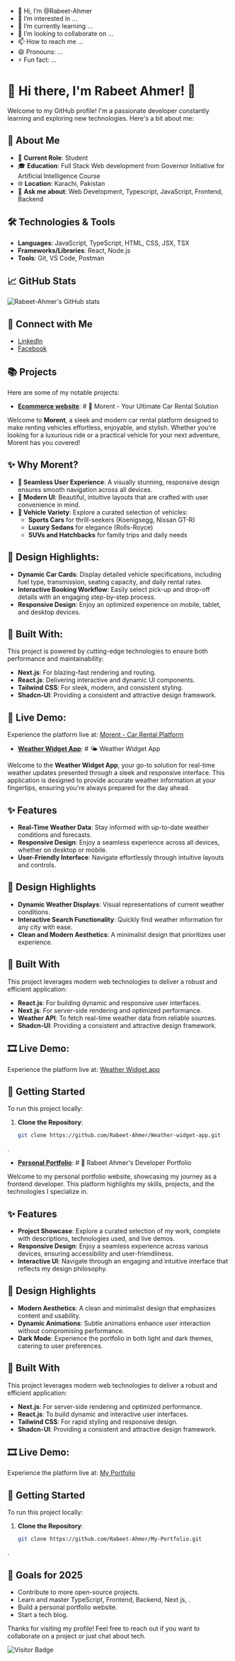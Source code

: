 - 👋 Hi, I’m @Rabeet-Ahmer
- 👀 I’m interested in ...
- 🌱 I’m currently learning ...
- 💞️ I’m looking to collaborate on ...
- 📫 How to reach me ...
- 😄 Pronouns: ...
- ⚡ Fun fact: ...

<!---
Rabeet-Ahmer/Rabeet-Ahmer is a ✨ special ✨ repository because its `README.md` (this file) appears on your GitHub profile.
You can click the Preview link to take a look at your changes.
--->

# 👋 Hi there, I'm Rabeet Ahmer! 👋

Welcome to my GitHub profile! I'm a passionate developer constantly learning and exploring new technologies. Here's a bit about me:

## 🚀 About Me

- 💼 **Current Role**: Student
- 🎓 **Education**: Full Stack Web development from Governor Initiative for Artificial Intelligence Course
- 🌐 **Location**: Karachi, Pakistan
- 💬 **Ask me about**: Web Development, Typescript, JavaScript, Frontend, Backend

## 🛠️ Technologies & Tools

- **Languages**: JavaScript, TypeScript, HTML, CSS, JSX, TSX
- **Frameworks/Libraries**: React, Node.js
- **Tools**: Git, VS Code, Postman

## 📈 GitHub Stats

![Rabeet-Ahmer's GitHub stats](https://github-readme-stats.vercel.app/api?username=Rabeet-Ahmer&show_icons=true&theme=radical)

## 🔗 Connect with Me

- [LinkedIn](https://www.linkedin.com/in/rabeet-ahmer-b4204a332/)
- [Facebook](https://www.facebook.com/profile.php?id=61568145191140)

## 📚 Projects

Here are some of my notable projects:

- **[Ecommerce website](https://github.com/Rabeet-Ahmer/Hackathon-2.0)**: # 🚗 Morent - Your Ultimate Car Rental Solution  

Welcome to **Morent**, a sleek and modern car rental platform designed to make renting vehicles effortless, enjoyable, and stylish. Whether you're looking for a luxurious ride or a practical vehicle for your next adventure, Morent has you covered!  

## ✨ Why Morent?  
- **🚀 Seamless User Experience**: A visually stunning, responsive design ensures smooth navigation across all devices.  
- **🌟 Modern UI**: Beautiful, intuitive layouts that are crafted with user convenience in mind.  
- **💎 Vehicle Variety**: Explore a curated selection of vehicles:
  - **Sports Cars** for thrill-seekers (Koenigsegg, Nissan GT-R)  
  - **Luxury Sedans** for elegance (Rolls-Royce)  
  - **SUVs and Hatchbacks** for family trips and daily needs  

## 🎨 Design Highlights:  
- **Dynamic Car Cards**: Display detailed vehicle specifications, including fuel type, transmission, seating capacity, and daily rental rates.  
- **Interactive Booking Workflow**: Easily select pick-up and drop-off details with an engaging step-by-step process.  
- **Responsive Design**: Enjoy an optimized experience on mobile, tablet, and desktop devices.  

## 🔧 Built With:  
This project is powered by cutting-edge technologies to ensure both performance and maintainability:  
- **Next.js**: For blazing-fast rendering and routing.  
- **React.js**: Delivering interactive and dynamic UI components.  
- **Tailwind CSS**: For sleek, modern, and consistent styling.
- **Shadcn-UI**: Providing a consistent and attractive design framework.

## 🚀 Live Demo:  
Experience the platform live at: [Morent - Car Rental Platform](https://hackathon-2-five.vercel.app/)  


- **[Weather Widget App](https://github.com/Rabeet-Ahmer/Weather-widget-app)**: # 🌤️ Weather Widget App

Welcome to the **Weather Widget App**, your go-to solution for real-time weather updates presented through a sleek and responsive interface. This application is designed to provide accurate weather information at your fingertips, ensuring you're always prepared for the day ahead.

## ✨ Features

- **Real-Time Weather Data**: Stay informed with up-to-date weather conditions and forecasts.
- **Responsive Design**: Enjoy a seamless experience across all devices, whether on desktop or mobile.
- **User-Friendly Interface**: Navigate effortlessly through intuitive layouts and controls.

## 🎨 Design Highlights

- **Dynamic Weather Displays**: Visual representations of current weather conditions.
- **Interactive Search Functionality**: Quickly find weather information for any city with ease.
- **Clean and Modern Aesthetics**: A minimalist design that prioritizes user experience.

## 🔧 Built With

This project leverages modern web technologies to deliver a robust and efficient application:

- **React.js**: For building dynamic and responsive user interfaces.
- **Next.js**: For server-side rendering and optimized performance.
- **Weather API**: To fetch real-time weather data from reliable sources.
- **Shadcn-UI**: Providing a consistent and attractive design framework.

## 🎞 Live Demo:  
Experience the platform live at: [Weather Widget app](https://weather-widget-app-ten.vercel.app/)  

## 🚀 Getting Started

To run this project locally:

1. **Clone the Repository**:

   ```bash
   git clone https://github.com/Rabeet-Ahmer/Weather-widget-app.git
.


- **[Personal Portfolio](https://github.com/Rabeet-Ahmer/My-Portfolio)**: # 💼 Rabeet Ahmer's Developer Portfolio

Welcome to my personal portfolio website, showcasing my journey as a frontend developer. This platform highlights my skills, projects, and the technologies I specialize in.

## ✨ Features

- **Project Showcase**: Explore a curated selection of my work, complete with descriptions, technologies used, and live demos.
- **Responsive Design**: Enjoy a seamless experience across various devices, ensuring accessibility and user-friendliness.
- **Interactive UI**: Navigate through an engaging and intuitive interface that reflects my design philosophy.

## 🎨 Design Highlights

- **Modern Aesthetics**: A clean and minimalist design that emphasizes content and usability.
- **Dynamic Animations**: Subtle animations enhance user interaction without compromising performance.
- **Dark Mode**: Experience the portfolio in both light and dark themes, catering to user preferences.

## 🔧 Built With

This project leverages modern web technologies to deliver a robust and efficient application:

- **Next.js**: For server-side rendering and optimized performance.
- **React.js**: To build dynamic and interactive user interfaces.
- **Tailwind CSS**: For rapid styling and responsive design.
- **Shadcn-UI**: Providing a consistent and attractive design framework.

## 🎞 Live Demo:  
Experience the platform live at: [My Portfolio](https://my-portfolio-rabeet-ahmers-projects.vercel.app/)

## 🚀 Getting Started

To run this project locally:

1. **Clone the Repository**:

   ```bash
   git clone https://github.com/Rabeet-Ahmer/My-Portfolio.git
.

## 🎯 Goals for 2025

- Contribute to more open-source projects.
- Learn and master TypeScript, Frontend, Backend, Next js, .
- Build a personal portfolio website.
- Start a tech blog.

Thanks for visiting my profile! Feel free to reach out if you want to collaborate on a project or just chat about tech.

![Visitor Badge](https://visitor-badge.laobi.icu/badge?page_id=Rabeet-Ahmer.Rabeet-Ahmer)
